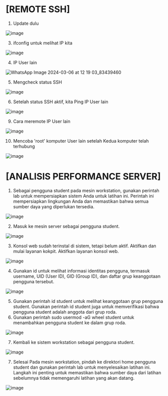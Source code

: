 # [REMOTE SSH]

1. Update dulu
   
![image](https://github.com/pritasalma/SISTEM-OPERASI-PRITA-SALMA-TK4B/assets/126141683/3defb80b-6915-4d37-afc8-5edb78030d90)


3. ifconfig untuk melihat IP kita

![image](https://github.com/pritasalma/SISTEM-OPERASI-PRITA-SALMA-TK4B/assets/126141683/16b9ecb3-caa1-438d-9e0c-2c86b62a5e99)


4. IP User lain

![WhatsApp Image 2024-03-06 at 12 19 03_83439460](https://github.com/pritasalma/SISTEM-OPERASI-PRITA-SALMA-TK4B/assets/126141683/5675e38e-e0dd-4202-8123-ec5529bc5489)


5. Mengcheck status SSH

![image](https://github.com/pritasalma/SISTEM-OPERASI-PRITA-SALMA-TK4B/assets/126141683/f21b6b51-131d-4e95-9e8b-4e54c86b845b)


6. Setelah status SSH aktif, kita Ping IP User lain

![image](https://github.com/pritasalma/SISTEM-OPERASI-PRITA-SALMA-TK4B/assets/126141683/846891a4-9dda-4e65-9503-41c94800454a)


9. Cara meremote IP User lain

![image](https://github.com/pritasalma/SISTEM-OPERASI-PRITA-SALMA-TK4B/assets/126141683/d02b75a2-3c26-42bb-bd56-0255ee5f26ba)


10. Mencoba 'root' komputer User lain setelah Kedua komputer telah terhubung

![image](https://github.com/pritasalma/SISTEM-OPERASI-PRITA-SALMA-TK4B/assets/126141683/dd5cf65e-450b-416c-b427-5ec42af3d170)


# [ANALISIS PERFORMANCE SERVER]

1. Sebagai pengguna student pada mesin workstation, gunakan perintah lab untuk mempersiapkan sistem Anda untuk latihan ini. Perintah ini mempersiapkan lingkungan Anda dan memastikan bahwa semua sumber daya yang diperlukan tersedia.

![image](https://github.com/pritasalma/SISTEM-OPERASI-PRITA-SALMA-TK4B/assets/126141683/23cbcdaa-b8a6-4f55-9671-acadab4dbc30)


2. Masuk ke mesin server sebagai pengguna student.

![image](https://github.com/pritasalma/SISTEM-OPERASI-PRITA-SALMA-TK4B/assets/126141683/e9ed8328-4df0-4211-a1a4-8fffdecba019)


3. Konsol web sudah terinstal di sistem, tetapi belum aktif. Aktifkan dan mulai layanan kokpit. Aktifkan layanan konsol web.

![image](https://github.com/pritasalma/SISTEM-OPERASI-PRITA-SALMA-TK4B/assets/126141683/dd2edc67-9a78-456d-9a87-cf0f3c177d5b)

4. Gunakan id untuk melihat informasi identitas pengguna, termasuk username, UID (User ID), GID (Group ID), dan daftar grup keanggotaan pengguna tersebut. 

![image](https://github.com/pritasalma/SISTEM-OPERASI-PRITA-SALMA-TK4B/assets/126141683/090da769-1ca6-4683-bdfd-2decec8558d9)


5. Gunakan perintah id student untuk melihat keanggotaan grup pengguna student. Gunakan perintah id student juga untuk memverifikasi bahwa pengguna student adalah anggota dari grup roda.
6. Gunakan perintah sudo usermod -aG wheel student untuk menambahkan pengguna student ke dalam grup roda.

![image](https://github.com/pritasalma/SISTEM-OPERASI-PRITA-SALMA-TK4B/assets/126141683/7ddc6d03-be59-404a-8370-bc2b4aa46ade)


7. Kembali ke sistem workstation sebagai pengguna student.

![image](https://github.com/pritasalma/SISTEM-OPERASI-PRITA-SALMA-TK4B/assets/126141683/b6c415d4-a138-48fe-b59a-8602737ef8a7)


7. Selesai
Pada mesin workstation, pindah ke direktori home pengguna student dan gunakan perintah lab untuk menyelesaikan latihan ini. Langkah ini penting untuk memastikan bahwa sumber daya dari latihan sebelumnya tidak memengaruhi latihan yang akan datang.

![image](https://github.com/pritasalma/SISTEM-OPERASI-PRITA-SALMA-TK4B/assets/126141683/8722f3ee-ea56-4516-a405-7d3cb3a3f52f)



